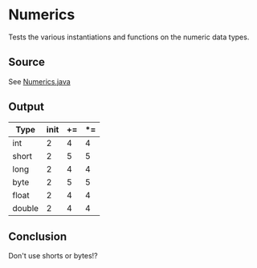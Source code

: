 # Numerics

Tests the various instantiations and functions on the numeric data types.

## Source
See [Numerics.java](../../../bytecode/DataTypes/Numerics.java)

## Output

| Type | init | += | *= |
| --- | --- | --- | --- |
| int  | 2  | 4 | 4 |
| short | 2 | 5 | 5 |
| long | 2 | 4 | 4 |
| byte | 2 | 5 | 5 |
| float | 2 | 4 | 4 |
| double | 2 | 4 | 4|

## Conclusion
Don't use shorts or bytes!?
